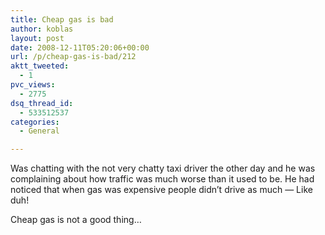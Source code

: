 ```yaml
---
title: Cheap gas is bad
author: koblas
layout: post
date: 2008-12-11T05:20:06+00:00
url: /p/cheap-gas-is-bad/212
aktt_tweeted:
  - 1
pvc_views:
  - 2775
dsq_thread_id:
  - 533512537
categories:
  - General

---
```

Was chatting with the not very chatty taxi driver the other day and he was complaining about how traffic was much worse than it used to be. He had noticed that when gas was expensive people didn&#8217;t drive as much &#8212; Like duh!

Cheap gas is not a good thing&#8230;